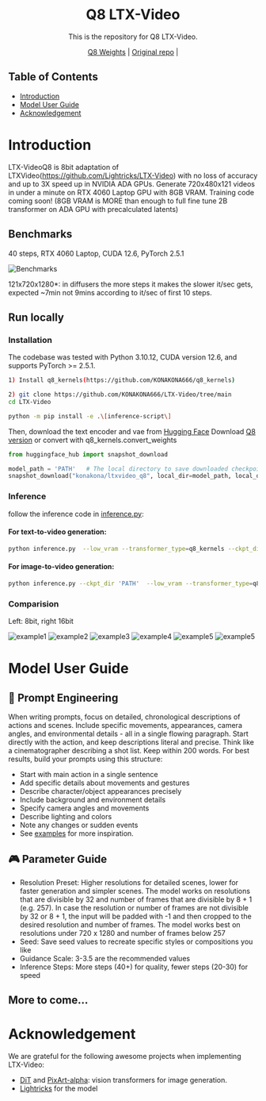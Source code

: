 <div align="center">

# Q8 LTX-Video

This is the repository for Q8 LTX-Video.

[Q8 Weights](https://huggingface.co/konakona/ltxvideo_q8) |
[Original repo](https://github.com/Lightricks/LTX-Video) |


</div>

## Table of Contents

- [Introduction](#introduction)
- [Model User Guide](#model-user-guide)
- [Acknowledgement](#acknowledgement)

# Introduction

LTX-VideoQ8 is 8bit adaptation of LTXVideo(https://github.com/Lightricks/LTX-Video) with no loss of accuracy and up to 3X speed up in NVIDIA ADA GPUs. Generate 720x480x121 videos in under a minute on RTX 4060 Laptop GPU with 8GB VRAM. Training code coming soon! (8GB VRAM is MORE than enough to full fine tune 2B transformer on ADA GPU with precalculated latents)

## Benchmarks
40 steps, RTX 4060 Laptop, CUDA 12.6, PyTorch 2.5.1

![Benchmarks](./docs/_static/output.png)

121x720x1280*: in diffusers the more steps it makes the slower it/sec gets, expected ~7min not 9mins according to it/sec of first 10 steps.

## Run locally

### Installation
The codebase was tested with Python 3.10.12, CUDA version 12.6, and supports PyTorch >= 2.5.1.


```bash
1) Install q8_kernels(https://github.com/KONAKONA666/q8_kernels)

2) git clone https://github.com/KONAKONA666/LTX-Video/tree/main
cd LTX-Video

python -m pip install -e .\[inference-script\]
```

Then, download the text encoder and vae from [Hugging Face](https://huggingface.co/Lightricks/LTX-Video) 
Download [Q8 version](https://huggingface.co/konakona/ltxvideo_q8)  or convert with q8_kernels.convert_weights 

```python
from huggingface_hub import snapshot_download

model_path = 'PATH'   # The local directory to save downloaded checkpoint
snapshot_download("konakona/ltxvideo_q8", local_dir=model_path, local_dir_use_symlinks=False, repo_type='model')
```

### Inference

follow the inference code in [inference.py](./inference.py):

#### For text-to-video generation:

```bash
python inference.py  --low_vram --transformer_type=q8_kernels --ckpt_dir  'PATH' --prompt "PROMPT" --height HEIGHT --width WIDTH --num_frames NUM_FRAMES --seed SEED
```

#### For image-to-video generation:

```bash
python inference.py --ckpt_dir 'PATH'  --low_vram --transformer_type=q8_kernels --prompt "PROMPT" --input_image_path IMAGE_PATH --height HEIGHT --width WIDTH --num_frames NUM_FRAMES --seed SEED
```

### Comparision
Left: 8bit, right 16bit

![example1](./docs/_static/312661b4-974f-4db7-8e68-bc050debc782.gif)
![example2](./docs/_static/31632627-40ae-4dcf-aac9-99b70f908351.gif)
![example3](./docs/_static/62558328-6561-4486-9abe-4e13aa317577.gif)
![example4](./docs/_static/91d01bfa-e806-48b6-89b2-ed7a6733ac2f.gif)
![example5](./docs/_static/e37acb60-1f64-45b1-a8c1-4eff28af298a.gif)
![example5](./docs/_static/f989b225-8b82-4a2f-b119-91464803df95.gif)



# Model User Guide

## 📝 Prompt Engineering

When writing prompts, focus on detailed, chronological descriptions of actions and scenes. Include specific movements, appearances, camera angles, and environmental details - all in a single flowing paragraph. Start directly with the action, and keep descriptions literal and precise. Think like a cinematographer describing a shot list. Keep within 200 words. For best results, build your prompts using this structure:

* Start with main action in a single sentence
* Add specific details about movements and gestures
* Describe character/object appearances precisely
* Include background and environment details
* Specify camera angles and movements
* Describe lighting and colors
* Note any changes or sudden events
* See [examples](#introduction) for more inspiration.

## 🎮 Parameter Guide

* Resolution Preset: Higher resolutions for detailed scenes, lower for faster generation and simpler scenes. The model works on resolutions that are divisible by 32 and number of frames that are divisible by 8 + 1 (e.g. 257). In case the resolution or number of frames are not divisible by 32 or 8 + 1, the input will be padded with -1 and then cropped to the desired resolution and number of frames. The model works best on resolutions under 720 x 1280 and number of frames below 257
* Seed: Save seed values to recreate specific styles or compositions you like
* Guidance Scale: 3-3.5 are the recommended values
* Inference Steps: More steps (40+) for quality, fewer steps (20-30) for speed

## More to come...

# Acknowledgement

We are grateful for the following awesome projects when implementing LTX-Video:
* [DiT](https://github.com/facebookresearch/DiT) and [PixArt-alpha](https://github.com/PixArt-alpha/PixArt-alpha): vision transformers for image generation.
* [Lightricks](https://github.com/Lightricks/LTX-Video) for the model

[//]: # (## Citation)
